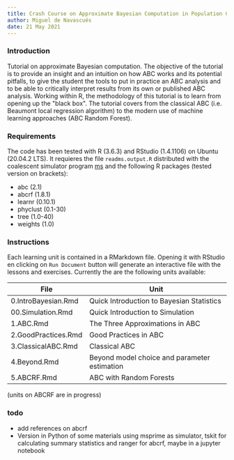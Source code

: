 ```yaml
---
title: Crash Course on Approximate Bayesian Computation in Population Genetics
author: Miguel de Navascués
date: 21 May 2021
---
```


### Introduction

Tutorial on approximate Bayesian computation. The objective of the tutorial is to provide an insight and an intuition on how ABC works and its potential pitfalls, to give the student the tools to put in practice an ABC analysis and to be able to critically interpret results from its own or published ABC analysis. Working within R, the methodology of this tutorial is to learn from opening up the "black box". The tutorial covers from the classical ABC (i.e. Beaumont local regression algorithm) to the modern use of machine learning approaches (ABC Random Forest).

### Requirements

The code has been tested with R (3.6.3) and RStudio (1.4.1106) on Ubuntu (20.04.2 LTS). It requieres the file `readms.output.R` distributed with the coalescent simulator program [ms](http://home.uchicago.edu/~rhudson1/source/mksamples.html) and the following R packages (tested version on brackets):

* abc (2.1)
* abcrf (1.8.1)
* learnr (0.10.1)
* phyclust (0.1-30)
* tree (1.0-40)
* weights (1.0)

### Instructions

Each learning unit is contained in a RMarkdown file. Opening it with RStudio en clicking on `Run Document` button will generate an interactive file with the lessons and exercises. Currently the are the following units available:

File | Unit
---|----------
0.IntroBayesian.Rmd | Quick Introduction to Bayesian Statistics
00.Simulation.Rmd | Quick Introduction to Simulation
1.ABC.Rmd | The Three Approximations in ABC
2.GoodPractices.Rmd | Good Practices in ABC
3.ClassicalABC.Rmd | Classical ABC
4.Beyond.Rmd | Beyond model choice and parameter estimation
5.ABCRF.Rmd | ABC with Random Forests

(units on ABCRF are in progress)

### todo

* add references on abcrf
* Version in Python of some materials using msprime as simulator, tskit for calculating summary statistics and ranger for abcrf, maybe in a jupyter notebook

